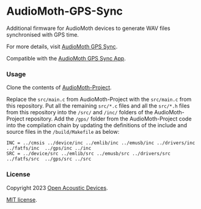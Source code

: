 # AudioMoth-GPS-Sync
Additional firmware for AudioMoth devices to generate WAV files synchronised with GPS time.

For more details, visit [AudioMoth GPS Sync](https://www.openacousticdevices.info/gps-sync).

Compatible with the [AudioMoth GPS Sync App](https://github.com/OpenAcousticDevices/AudioMoth-GPS-Sync-App).

### Usage ####

Clone the contents of [AudioMoth-Project](https://github.com/OpenAcousticDevices/AudioMoth-Project).

Replace the ```src/main.c``` from AudioMoth-Project with the ```src/main.c``` from this repository. Put all the remaining ```src/*.c``` files and all the ```src/*.h``` files from this repository into the ```/src/``` and ```/inc/``` folders of the AudioMoth-Project repository. Add the  ```/gps/``` folder from the AudioMoth-Project code into the compilation chain by updating the definitions of the include and source files in the ```/build/Makefile``` as below:

```
INC = ../cmsis ../device/inc ../emlib/inc ../emusb/inc ../drivers/inc ../fatfs/inc  ../gps/inc ../inc
SRC = ../device/src ../emlib/src ../emusb/src ../drivers/src ../fatfs/src  ../gps/src ../src
```

### License ###

Copyright 2023 [Open Acoustic Devices](http://www.openacousticdevices.info/).

[MIT license](http://www.openacousticdevices.info/license).
